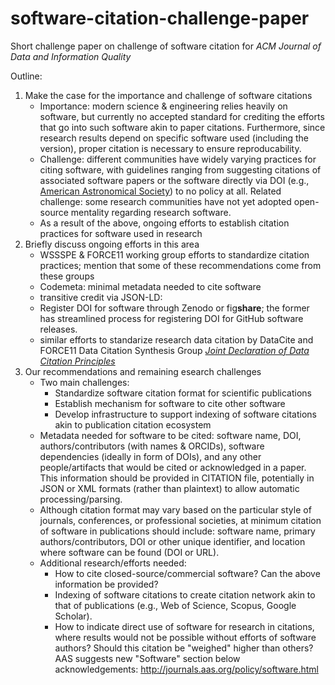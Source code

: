 # software-citation-challenge-paper
Short challenge paper on challenge of software citation for *ACM Journal of Data and Information Quality* 

Outline:

1. Make the case for the importance and challenge of software citations
    - Importance: modern science & engineering relies heavily on software, but currently no accepted standard for crediting the efforts that go into such software akin to paper citations. Furthermore, since research results depend on specific software used (including the version), proper citation is necessary to ensure reproducability. 
    - Challenge: different communities have widely varying practices for citing software, with guidelines ranging from suggesting citations of associated software papers or the software directly via DOI (e.g., [American Astronomical Society](http://journals.aas.org/policy/software.html)) to no policy at all. Related challenge: some research communities have not yet adopted open-source mentality regarding research software.
    - As a result of the above, ongoing efforts to establish citation practices for software used in research
2. Briefly discuss ongoing efforts in this area
    - WSSSPE & FORCE11 working group efforts to standardize citation practices; mention that some of these recommendations come from these groups
    - Codemeta: minimal metadata needed to cite software
    - transitive credit via JSON-LD: 
    - Register DOI for software through Zenodo or fig**share**; the former has streamlined process for registering DOI for GitHub software releases.
    - similar efforts to standarize research data citation by DataCite and FORCE11 Data Citation Synthesis Group [*Joint Declaration of Data Citation Principles*](https://www.force11.org/datacitation)
3. Our recommendations and remaining esearch challenges
    - Two main challenges: 
        * Standardize software citation format for scientific publications
        * Establish mechanism for software to cite other software
        * Develop infrastructure to support indexing of software citations akin to publication citation ecosystem
    - Metadata needed for software to be cited: software name, DOI, authors/contributors (with names & ORCIDs), software dependencies (ideally in form of DOIs), and any other people/artifacts that would be cited or acknowledged in a paper. This information should be provided in CITATION file, potentially in JSON or XML formats (rather than plaintext) to allow automatic processing/parsing.
    - Although citation format may vary based on the particular style of journals, conferences, or professional societies, at minimum citation of software in publications should include: software name, primary authors/contributors, DOI or other unique identifier, and location where software can be found (DOI or URL).
    - Additional research/efforts needed:
        * How to cite closed-source/commercial software? Can the above information be provided?
        * Indexing of software citations to create citation network akin to that of publications (e.g., Web of Science, Scopus, Google Scholar).
        * How to indicate direct use of software for research in citations, where results would not be possible without efforts of software authors? Should this citation be "weighed" higher than others? AAS suggests new "Software" section below acknowledgements: http://journals.aas.org/policy/software.html